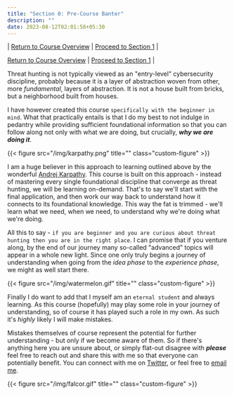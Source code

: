 ```yaml
---
title: "Section 0: Pre-Course Banter"
description: ""
date: 2023-08-12T02:01:58+05:30
---
```




| [Return to Course Overview](https://www.faanross.com/posts/course01/) | [Proceed to Section 1](https://www.faanross.com/course01/01_settingup/) |

[Return to Course Overview](https://www.faanross.com/posts/course01/) | [Proceed to Section 1](https://www.faanross.com/course01/01_settingup/) |

Threat hunting is not typically viewed as an "entry-level" cybersecurity discipline, probably because it is a layer of abstraction woven from other, more *fundamental*, layers of abstraction. It is not a house built from bricks, but a neighborhood built from houses. 

I have however created this course `specifically with the beginner in mind`. What that practically entails is that I do my best to not indulge in pedantry while providing sufficient foundational information so that you can follow along not only with what we are doing, but crucially, ***why we are doing it***.

{{< figure src="/img/karpathy.png" title="" class="custom-figure" >}}

I am a huge believer in this approach to learning outlined above by the wonderful [Andrej Karpathy](https://twitter.com/karpathy). This course is built on this approach - instead of mastering every single foundational discipline that converge as threat hunting, we will be learning on-demand. That's to say we'll start with the final application, and then work our way back to understand how it connects to its foundational knowledge. This way the fat is trimmed - we'll learn what we need, when we need, to understand why we're doing what we're doing. 

All this to say - `if you are beginner and you are curious about threat hunting then you are in the right place`. I can promise that if you venture along, by the end of our journey many so-called "advanced" topics will appear in a whole new light. Since one only truly begins a journey of understanding when going from the *idea phase* to the *experience phase*, we might as well start there.  

{{< figure src="/img/watermelon.gif" title="" class="custom-figure" >}}

Finally I do want to add that I myself am an `eternal student` and always learning. As this course (hopefully) may play some role in your journey of understanding, so of course it has played such a role in my own. As such it's *highly* likely I will make mistakes. 

Mistakes themselves of course represent the potential for further understanding - but only if we become aware of them. So if there's anything here you are unsure about, or simply flat-out disagree with ***please*** feel free to reach out and share this with me so that everyone can potentially benefit. You can connect with me on [Twitter](https://twitter.com/faanross), or feel free to [email me](mailto:moi@faanross.com).

{{< figure src="/img/falcor.gif" title="" class="custom-figure" >}}